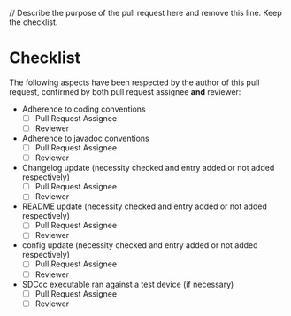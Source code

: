 
// Describe the purpose of the pull request here and remove this line. Keep the checklist.

# Checklist

The following aspects have been respected by the author of this pull request, confirmed by both pull request assignee **and** reviewer:

* Adherence to coding conventions
  * [ ] Pull Request Assignee
  * [ ] Reviewer
* Adherence to javadoc conventions
  * [ ] Pull Request Assignee
  * [ ] Reviewer
* Changelog update (necessity checked and entry added or not added respectively)
  * [ ] Pull Request Assignee
  * [ ] Reviewer
* README update (necessity checked and entry added or not added respectively)
  * [ ] Pull Request Assignee
  * [ ] Reviewer
* config update (necessity checked and entry added or not added respectively)
  * [ ] Pull Request Assignee
  * [ ] Reviewer
* SDCcc executable ran against a test device (if necessary)
  * [ ] Pull Request Assignee
  * [ ] Reviewer
